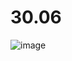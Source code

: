 # 30.06
![image](https://github.com/VladosNasos/30.06/assets/126729032/7df54161-858d-4983-920e-647039c0e336)
